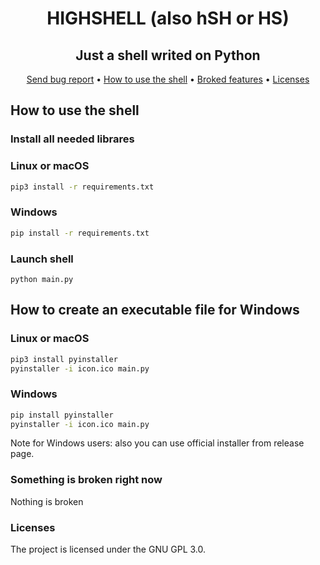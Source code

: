 <p align="center">
  <h1 align="center">HIGHSHELL (also hSH or HS)</h1>
</p>
<p align="center">
  <h2 align="center">Just a shell writed on Python</h2>
</p>
<p align="center">
  <a href="https://github.com/Mirk337/HIGHSHELL/issues">Send bug report</a>
  •
  <a href="https://github.com/Mirk337/HIGHSHELL/#how-to-use-the-shell">How to use the shell</a>
  •
  <a href="https://github.com/Mirk337/HIGHSHELL#something-is-broken-right-now">Broked features</a>
  •
  <a href="https://github.com/Mirk337/HIGHSHELL#licenses">Licenses</a>
</p>

## How to use the shell
### Install all needed librares
### Linux or macOS
```bash
pip3 install -r requirements.txt
```
### Windows
```cmd
pip install -r requirements.txt
```
### Launch shell
```
python main.py
```

## How to create an executable file for Windows
### Linux or macOS
```bash
pip3 install pyinstaller
pyinstaller -i icon.ico main.py
```
### Windows
```cmd
pip install pyinstaller
pyinstaller -i icon.ico main.py
```
Note for Windows users: also you can use official installer from release page.

### Something is broken right now
Nothing is broken

### Licenses
The project is licensed under the GNU GPL 3.0.
